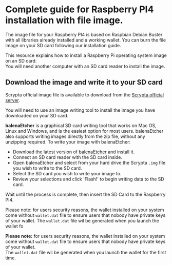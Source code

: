 # Complete guide for Raspberry PI4 installation with file image.

The image file for your Raspberry PI4 is based on Raspbian Debian Buster with all libraries already installed and a working wallet.
You can burn the file image on your SD card following our installation guide.


<p>This resource explains how to install a Raspberry Pi operating system image on an SD card. <br />You will need another computer with an SD card reader to install the image.</p>
<h2>Download the image and write it to your SD card</h2>
<p>Scrypta official image file is available to download from the <a href="https://www.scryptachain.org/wallet/scryptaOS_rasp_1.1.0.img/">Scrypta official server</a>.</p>
<p>You will need to use an image writing tool to install the image you have downloaded on your SD card.</p>
<p><strong>balenaEtcher</strong>&nbsp;is a graphical SD card writing tool that works on Mac OS, Linux and Windows, and is the easiest option for most users. balenaEtcher also supports writing images directly from the zip file, without any unzipping required. To write your image with balenaEtcher:</p>
<ul>
<li>Download the latest version of&nbsp;<a href="https://www.balena.io/etcher/">balenaEtcher</a>&nbsp;and install it.</li>
<li>Connect an SD card reader with the SD card inside.</li>
<li>Open balenaEtcher and select from your hard drive the Scrypta&nbsp;<code>.img</code>&nbsp;file you wish to write to the SD card.</li>
<li>Select the SD card you wish to write your image to.</li>
<li>Review your selections and click 'Flash!' to begin writing data to the SD card.</li>
</ul>
<p>Wait until the process is complete, then insert the SD Card to the Raspberry PI4.</p>
<p>Please note: for users security reasons, the wallet installed on your system come without <code>wallet.dat</code> file to ensure users that nobody have private keys of your wallet. The <code>wallet.dat</code> file wil be generated when you launch the wallet fo<p><strong>Please note:</strong> for users security reasons, the wallet installed on your system come without <code>wallet.dat</code> file to ensure users that nobody have private keys of your wallet. <br />The <code>wallet.dat</code> file wil be generated when you launch the wallet for the first time.</p>
